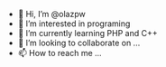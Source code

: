 - 👋 Hi, I’m @olazpw
- 👀 I’m interested in programing
- 🌱 I’m currently learning PHP and C++
- 💞️ I’m looking to collaborate on ...
- 📫 How to reach me ...

<!---
olazpw/olazpw is a ✨ special ✨ repository because its `README.md` (this file) appears on your GitHub profile.
You can click the Preview link to take a look at your changes.
--->
